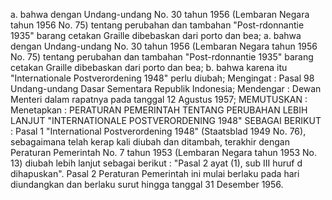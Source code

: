  a. bahwa dengan Undang-undang No. 30 tahun 1956 (Lembaran Negara tahun 1956 No. 75) tentang perubahan dan tambahan "Post-rdonnantie 1935" barang cetakan Graille dibebaskan dari porto dan bea;
a. bahwa dengan Undang-undang No. 30 tahun 1956 (Lembaran Negara tahun 1956 No. 75) tentang perubahan dan tambahan "Post-rdonnantie 1935" barang cetakan Graille dibebaskan dari porto dan bea;
b. bahwa karena itu "Internationale Postverordening 1948" perlu diubah;
Mengingat :
 Pasal 98 Undang-undang Dasar Sementara Republik Indonesia; Mendengar : Dewan Menteri dalam rapatnya pada tanggal 12 Agustus 1957;
MEMUTUSKAN :
 Menetapkan : PERATURAN PEMERINTAH TENTANG PERUBAHAN LEBIH LANJUT "INTERNATIONALE POSTVERORDENING 1948" SEBAGAI BERIKUT : Pasal 1 "International Postverordening 1948" (Staatsblad 1949 No. 76), sebagaimana telah kerap kali diubah dan ditambah, terakhir dengan Peraturan Pemerintah No. 7 tahun 1953 (Lembaran Negara tahun 1953 No. 13) diubah lebih lanjut sebagai berikut : "Pasal 2 ayat (1), sub III huruf d dihapuskan". Pasal 2 Peraturan Pemerintah ini mulai berlaku pada hari diundangkan dan berlaku surut hingga tanggal 31 Desember 1956.